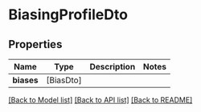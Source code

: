 # BiasingProfileDto

## Properties
Name | Type | Description | Notes
------------ | ------------- | ------------- | -------------
**biases** | [BiasDto] |  | 

[[Back to Model list]](../README.md#documentation-for-models) [[Back to API list]](../README.md#documentation-for-api-endpoints) [[Back to README]](../README.md)


